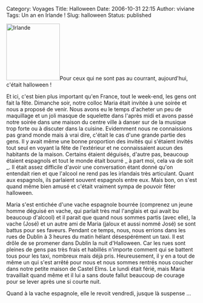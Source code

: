 Category: Voyages
Title: Halloween
Date: 2006-10-31 22:15
Author: viviane
Tags: Un an en Irlande !
Slug: halloween
Status: published

<img class="alignleft size-full wp-image-448" title="Irlande" src="http://www.viviane-voyages.com/wp-content/uploads/2006/10/1.jpg" alt="Irlande" width="141" height="150" />Pour ceux qui ne sont pas au courrant, aujourd'hui, c'était halloween !

Et ici, c'est bien plus important qu'en France, tout le week-end, les gens ont fait la fête. Dimanche soir, notre colloc Maria était invitée à une soirée et nous a proposé de venir. Nous avons eu le temps d'acheter un peu de maquillage et un joli masque de squelette dans l'après midi et avons passé notre soirée dans une maison du centre ville à danser sur de la musique trop forte ou à discuter dans la cuisine. Evidemment nous ne connaissions pas grand monde mais à vrai dire, c'était le cas d'une grande partie des gens. Il y avait même une bonne proportion des invités qui s'étaient invités tout seul en voyant la fête de l'extérieur et ne connaissaient aucun des habitants de la maison. Certains étaient déguisés, d'autre pas, beaucoup étaient espagnols et tout le monde était bourré _ à part moi, cela va de soit _. Il était assez difficile d'avoir une conversation étant donné qu'on entendait rien et que l'alcool ne rend pas les irlandais très articulant. Quant aux espagnols, ils parlaient souvent espagnols entre eux. Mais bon, on s'est quand même bien amusé et c'était vraiment sympa de pouvoir fêter halloween.

Maria s'est entichée d'une vache espagnole bourrée (comprenez un jeune homme déguisé en vache, qui parlait très mal l'anglais et qui avait bu beaucoup d'alcool) et il parait que quand nous sommes partis (avec elle), la vache (José) et un autre ami de Maria (jaloux et aussi nommé José) se sont battus pour ses faveurs. Pendant ce temps, nous, nous errions dans les rues de Dublin à 3 heures du matin hélant désespérément un taxi. Il est drôle de se promener dans Dublin la nuit d'Halloween. Car les rues sont pleines de gens pas très frais et habillés n'importe comment qui se battent tous pour les taxi, nombreux mais déjà pris. Heureusement, il y en a tout de même un qui s'est arrêté pour nous et nous sommes rentrés nous coucher dans notre petite maison de Castel Elms. Le lundi était férié, mais Maria travaillait quand même et il lui a sans doute fallut beaucoup de courage pour se lever après une si courte nuit.

Quand à la vache espagnole, elle le revoit vendredi, jusque là suspense ...